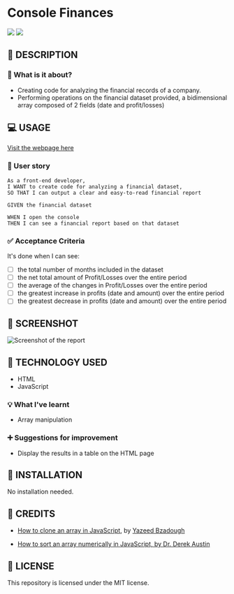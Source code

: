# Console Finances

![](https://img.shields.io/badge/html-HTML5-orange?logo=html5)
![](https://img.shields.io/badge/JavaScript-lightgrey?logo=javascript)


## 📖 DESCRIPTION

### 🎯 What is it about?

- Creating code for analyzing the financial records of a company.
- Performing operations on the financial dataset provided, a bidimensional array composed of 2 fields (date and profit/losses)


## 💻 USAGE

[Visit the webpage here](https://senseilein.github.io/console-finances)

### 💬 User story

```
As a front-end developer,
I WANT to create code for analyzing a financial dataset,
SO THAT I can output a clear and easy-to-read financial report
```

```
GIVEN the financial dataset

WHEN I open the console
THEN I can see a financial report based on that dataset

```

### ✅ Acceptance Criteria

It's done when I can see:

- [ ] the total number of months included in the dataset
- [ ] the net total amount of Profit/Losses over the entire period
- [ ] the average of the changes in Profit/Losses over the entire period
- [ ] the greatest increase in profits (date and amount) over the entire period
- [ ] the greatest decrease in profits (date and amount) over the entire period

## 🎨 SCREENSHOT

![Screenshot of the report](./images/Financial%20report%20screenshot%20correction.JPG.JPG)

## 🔧 TECHNOLOGY USED

- HTML
- JavaScript

### 💡 What I've learnt

- Array manipulation 

### ➕ Suggestions for improvement

- Display the results in a table on the HTML page

## 🚀 INSTALLATION

No installation needed.

## 💬 CREDITS

- [How to clone an array in JavaScript](https://www.freecodecamp.org/news/how-to-clone-an-array-in-javascript-1d3183468f6a/), by [Yazeed Bzadough](https://github.com/yazeedb)

- [How to sort an array numerically in JavaScript, by Dr. Derek Austin](https://medium.com/coding-at-dawn/how-to-sort-an-array-numerically-in-javascript-2b22710e3958)

## 📜 LICENSE

This repository is licensed under the MIT license.
